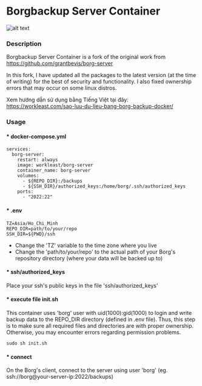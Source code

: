 # Borgbackup Server Container
![alt text](https://borgbackup.readthedocs.io/en/stable/_static/logo.png "Borgbackup")

### Description

Borgbackup Server Container is a fork of the original work from https://github.com/grantbevis/borg-server⁠

In this fork, I have updated all the packages to the latest version (at the time of writing) for the best of security and functionality. I also fixed ownership errors that may occur on some linux distros.

Xem hướng dẫn sử dụng bằng Tiếng Việt tại đây: https://workleast.com/sao-luu-du-lieu-bang-borg-backup-docker/

### Usage
#### * docker-compose.yml
```
services:
  borg-server:
    restart: always
    image: workleast/borg-server
    container_name: borg-server
    volumes:
      - ${REPO_DIR}:/backups
      - ${SSH_DIR}/authorized_keys:/home/borg/.ssh/authorized_keys
    ports:
      - "2022:22"
```
#### * .env
```
TZ=Asia/Ho_Chi_Minh
REPO_DIR=path/to/your/repo
SSH_DIR=${PWD}/ssh
```
- Change the 'TZ' variable to the time zone where you live
- Change the 'path/to/your/repo' to the actual path of your Borg's repository directory (where your data will be backed up to)
#### * ssh/authorized_keys
Place your ssh's public keys in the file 'ssh/authorized_keys'
#### * execute file init.sh
This container uses 'borg' user with uid(1000):gid(1000) to login and write backup data to the REPO_DIR directory (defined in .env file). Thus, this step is to make sure all required files and directories are with proper ownership. Otherwise, you may encounter errors regarding permission problems.
```
sudo sh init.sh
```
#### * connect
On the Borg's client, connect to the server using user 'borg' (eg. ssh://borg@your-server-ip:2022/backups)
